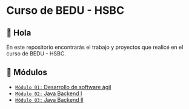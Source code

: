 # Curso de BEDU - HSBC

## :wave: Hola

En este repositorio encontrarás el trabajo y proyectos que realicé en el curso de BEDU - HSBC.

## :bookmark_tabs: Módulos

- [`Módulo 01:` Desarrollo de software ágil](./Desarrollo%20de%20software%20%C3%A1gil/)
- [`Módulo 02:` Java Backend I](./Java%20Backend%20I/)
- [`Módulo 03:` Java Backend II](./Java%20Backend%20II/)